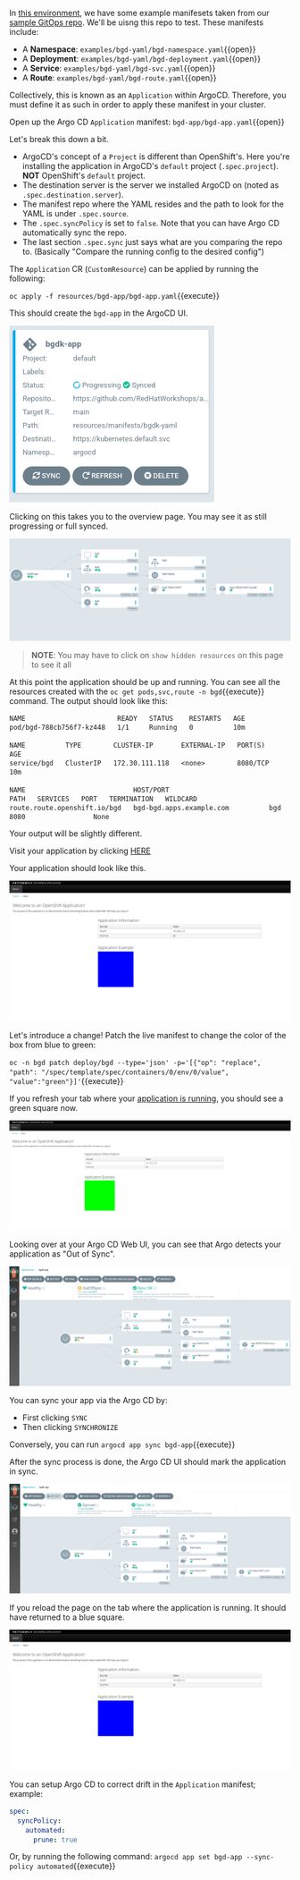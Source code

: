 In [this environment](examples/bgdk-yaml), we have
some example manifesets taken from our [sample GitOps
repo](https://github.com/redhat-developer-demos/openshift-gitops-examples).
We'll be uisng this repo to test. These manifests include:

* A **Namespace**: `examples/bgd-yaml/bgd-namespace.yaml`{{open}}
* A **Deployment**: `examples/bgd-yaml/bgd-deployment.yaml`{{open}}
* A **Service**: `examples/bgd-yaml/bgd-svc.yaml`{{open}}
* A **Route**: `examples/bgd-yaml/bgd-route.yaml`{{open}}

Collectively, this is known as an `Application` within ArgoCD. Therefore,
you must define it as such in order to apply these manifest in your
cluster.

Open up the Argo CD `Application` manifest: `bgd-app/bgd-app.yaml`{{open}}

Let's break this down a bit.

* ArgoCD's concept of a `Project` is different than OpenShift's. Here you're installing the application in ArgoCD's `default` project (`.spec.project`). **NOT** OpenShift's `default` project.
* The destination server is the server we installed ArgoCD on (noted as `.spec.destination.server`).
* The manifest repo where the YAML resides and the path to look for the YAML is under `.spec.source`.
* The `.spec.syncPolicy` is set to `false`. Note that you can have Argo CD automatically sync the repo.
* The last section `.spec.sync` just says what are you comparing the repo to. (Basically "Compare the running config to the desired config")

The `Application` CR (`CustomResource`) can be applied by running the following:

`oc apply -f resources/bgd-app/bgd-app.yaml`{{execute}}

This should create the `bgd-app` in the ArgoCD UI.

![bgdk-app](../../assets/gitops/bgdk-app.png)

Clicking on this takes you to the overview page. You may see it as still progressing or full synced. 

![synced-app](../../assets/gitops/synced-app.png)

> **NOTE**: You may have to click on `show hidden resources` on this page to see it all

At this point the application should be up and running. You can see
all the resources created with the `oc get pods,svc,route -n bgd`{{execute}}
command. The output should look like this:

```shell
NAME                       READY   STATUS    RESTARTS   AGE
pod/bgd-788cb756f7-kz448   1/1     Running   0          10m

NAME          TYPE        CLUSTER-IP       EXTERNAL-IP   PORT(S)    AGE
service/bgd   ClusterIP   172.30.111.118   <none>        8080/TCP   10m

NAME                           HOST/PORT                                PATH   SERVICES   PORT   TERMINATION   WILDCARD
route.route.openshift.io/bgd   bgd-bgd.apps.example.com          bgd        8080                 None
```

Your output will be slightly different.

Visit your application by clicking [HERE](http://bgd-bgd.[[HOST_SUBDOMAIN]]-80-[[KATACODA_HOST]].environments.katacoda.com)

Your application should look like this.

![bgd](../../assets/gitops/bgd.png)

Let's introduce a change! Patch the live manifest to change the color
of the box from blue to green:

`oc -n bgd patch deploy/bgd --type='json' -p='[{"op": "replace", "path": "/spec/template/spec/containers/0/env/0/value", "value":"green"}]'`{{execute}}

If you refresh your tab where your [application is
running](http://bgd-bgd.[[HOST_SUBDOMAIN]]-80-[[KATACODA_HOST]].environments.katacoda.com),
you should see a green square now.

![bgd-green](../../assets/gitops/bgd-green.png)

Looking over at your Argo CD Web UI, you can see that Argo detects your
application as "Out of Sync".

![outofsync](../../assets/gitops/out-of-sync.png)

You can sync your app via the Argo CD by:

* First clicking `SYNC`
* Then clicking `SYNCHRONIZE`

Conversely, you can run `argocd app sync bgd-app`{{execute}}

After the sync process is done, the Argo CD UI should mark the application in sync.

![fullysynced](../../assets/gitops/fullysynced.png)

If you reload the page on the tab where the application is running. It
should have returned to a blue square.

![bgd](../../assets/gitops/bgd.png)

You can setup Argo CD to correct drift in the `Application` manifest; example:

```yaml
spec:
  syncPolicy:
    automated:
      prune: true
```

Or, by running the following command: `argocd app set bgd-app --sync-policy automated`{{execute}}